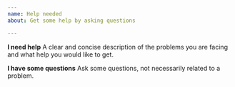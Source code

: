 ```yaml
---
name: Help needed
about: Get some help by asking questions

---
```


**I need help**
A clear and concise description of the problems you are facing and what help you would like to get.

**I have some questions**
Ask some questions, not necessarily related to a problem.
